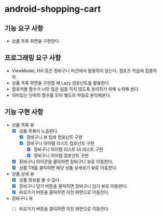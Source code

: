 # android-shopping-cart

## 기능 요구 사항
- 상품 목록 화면을 구현한다.

## 프로그래밍 요구 사항
- ViewModel, Hilt 등은 장바구니 미션에서 활용하지 않는다. 컴포즈 학습에 집중하자.
- 상품 목록 화면을 구현할 때 Lazy 컴포넌트를 활용한다.
- 컴포저블 함수가 너무 많은 일을 하지 않도록 분리하기 위해 노력해 본다.
- 의미있는 단위의 함수를 모아 별도의 파일로 분리해본다.

## 기능 구현 사항
- 상품 목록 뷰
  - [x] 상품 목록이 노출된다.
    - [x] 장바구니 뷰 탑바 컴포넌트 구현
    - [x] 장바구니 아이템 리스트 컴포넌트 구현
      - [x] 장바구니 아이템 리스트 UI 테스트 구현
      - [x] 장바구니 아이템 컴포넌트 구현
  - [x] 장바구니 아이콘을 클릭하면 장바구니 뷰로 이동한다.
  - [x] 상품 1개를 클릭하면 해당 상품 상세보기 뷰로 이동한다.

- 상품 상세 뷰
  - [x] 상품 정보를 볼 수 있다.
  - [x] 장바구니 담기 버튼을 클릭하면 장바구니 담기 뷰로 이동한다.
  - [x] 뒤로가기 버튼을 클릭하면 이전 화면으로 이동한다.

- 장바구니 뷰
  - [ ] 뒤로가기 버튼을 클릭하면 이전 화면으로 이동한다.

